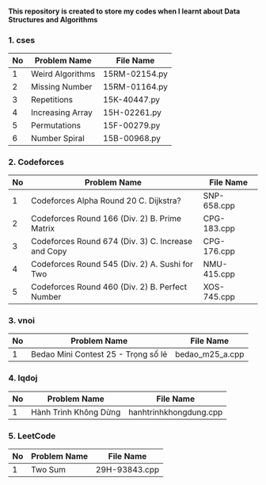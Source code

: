 #### This repository is created to store my codes when I learnt about Data Structures and Algorithms
### 1. cses
| No   | Problem Name               | File Name     |
|------|----------------------------|---------------|
| 1    | Weird Algorithms           | 15RM-02154.py |
| 2    | Missing Number             | 15RM-01164.py |
| 3    | Repetitions                | 15K-40447.py  |
| 4    | Increasing Array           | 15H-02261.py  |
| 5    | Permutations               | 15F-00279.py  |
| 6    | Number Spiral              | 15B-00968.py  | 

### 2. Codeforces
| No   | Problem Name                                       | File Name     |
|------|----------------------------------------------------|---------------|
| 1    | Codeforces Alpha Round 20 C. Dijkstra?             | SNP-658.cpp   | 
| 2    | Codeforces Round 166 (Div. 2) B. Prime Matrix      | CPG-183.cpp   |
| 3    | Codeforces Round 674 (Div. 3) C. Increase and Copy | CPG-176.cpp   |
| 4    | Codeforces Round 545 (Div. 2) A. Sushi for Two     | NMU-415.cpp   |
| 5    | Codeforces Round 460 (Div. 2) B. Perfect Number    | XOS-745.cpp   |

### 3. vnoi
| No   | Problem Name                                       | File Name       |
|------|----------------------------------------------------|-----------------|
| 1    | Bedao Mini Contest 25 - Trọng số lẻ                | bedao_m25_a.cpp |

### 4. lqdoj
| No   | Problem Name                                       | File Name              |
|------|----------------------------------------------------|------------------------|
| 1    | Hành Trình Không Dừng                              | hanhtrinhkhongdung.cpp |

### 5. LeetCode
| No   | Problem Name                                       | File Name              |
|------|----------------------------------------------------|------------------------|
| 1    | Two Sum                                            | 29H-93843.cpp          |
